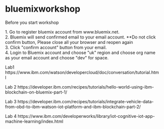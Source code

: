 # bluemixworkshop

Before you start workshop
<p>
1. Go to register bluemix account from www.bluemix.net. <br>
2. Bluemix will send confirmed email to your email account. **Do not click confirm button, Please close all your browser and reopen again <br>
3. Click "confirm account" button from your email.<br>
4. Login to Bluemix account and choose "uk" region and choose org name as your email account and choose "dev" for space.
<p>
Lab1
https://www.ibm.com/watson/developercloud/doc/conversation/tutorial.html

<p>
Lab 2
https://developer.ibm.com/recipes/tutorials/hello-world-using-ibm-blockchain-on-bluemix-part-1/

<p>
Lab 3
https://developer.ibm.com/recipes/tutorials/integrate-vehicle-data-from-obd-to-ibm-watson-iot-platform-and-ibm-blockchain-part-2/

<p>
Lab 4
https://www.ibm.com/developerworks/library/iot-cognitive-iot-app-machine-learning/index.html
